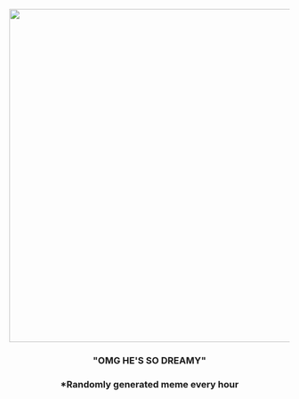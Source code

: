 <p align="center">
        <img src="https://i.redd.it/oue82sorcew91.jpg" width="600" height="600">
        </p>
        <h3 align="center">"OMG HE'S SO DREAMY"</h3>
        <h3 align="center">*Randomly generated meme every hour</h3>
    